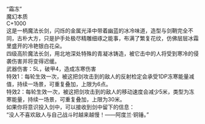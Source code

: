 <title>“霜冻”</title>
<meta name="GENERATOR" content="WinCHM">
<meta http-equiv="Content-Type" content="text/html; charset=gb2312">
<br>“霜冻”
<br>魔幻本质
<br>C+1000
<br>这是一柄魔法长剑，闪烁的金属光泽中带着幽蓝的冰冷味道，造型与剑鞘完全不同，古朴大方，只是护手处极尽精雕细琢之能事，布满了繁复花纹，仿佛层层冰霜里盛开的冷艳银白花朵。
<br>四级高阶魔法长剑，用北地深处特殊的青凝冰铸造，被它击中的人将受到寒冷的侵袭伤害并将变得迟缓。
<br>武器伤害：5L，破甲4，造成冻寒伤害
<br>特效1：每轮生效一次，被这把剑攻击到的敌人的反射检定会承受1DP冻寒能量减值，持续一场景，可重复叠加，上限为6点。
<br>特效2：每轮生效一次，被这把剑攻击到的敌人的移动速度会减少5米，类型为冻寒能量，持续一场景，可重复叠加，上限为30米。
<br>如果你将意识投入剑中，可以接收到剑中留下的信息：
<br>“没人不喜欢敌人与自己战斗时越来越慢！——阿度兰·铜锤。”